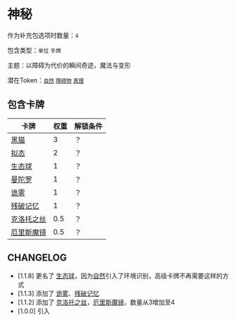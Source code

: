 # 神秘

作为补充包选项时数量：`4`

包含类型：`单位` `手牌`

主题：以障碍为代价的瞬间奇迹，魔法与变形

潜在Token：[`自然`](自然.md) [`障碍物`](障碍物.md) [`真理`](真理.md)

## 包含卡牌

卡牌 | 权重 | 解锁条件
--- | --- | ---
[黑猫](../卡牌/黑猫.md) | 3 | ？
[拟态](../卡牌/拟态.md) | 2  | ？
[生态球](../卡牌/生态球.md) | 1 | ？
[曼陀罗](../卡牌/曼陀罗.md) | 1 | ？
[诡雾](../卡牌/诡雾.md) | 1 | ？
[残破记忆](../卡牌/残破记忆.md) | 1 | ？
[克洛托之丝](../卡牌/克洛托之丝.md) | 0.5 | ？
[厄里斯魔镜](../卡牌/厄里斯魔镜.md) | 0.5 | ？

## CHANGELOG

- [1.1.8] 更名了 [生态球](../卡牌/生态球.md)，因为[自然](自然.md)引入了环境识别，高级卡牌不再需要这样的方式
- [1.1.3] 添加了 [诡雾](../卡牌/诡雾.md)、[残破记忆](../卡牌/残破记忆.md)
- [1.1.2] 添加了 [克洛托之丝](../卡牌/克洛托之丝.md)，[厄里斯魔镜](../卡牌/厄里斯魔镜.md)，数量从3增加至4
- [1.0.0] 引入
